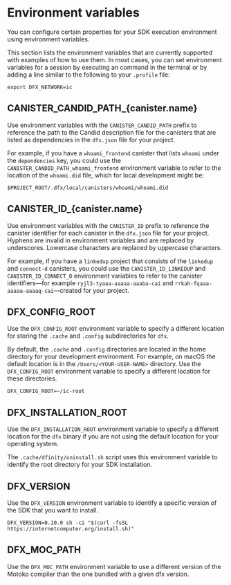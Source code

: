 # Environment variables

You can configure certain properties for your SDK execution environment using environment variables.

This section lists the environment variables that are currently supported with examples of how to use them. In most cases, you can set environment variables for a session by executing an command in the terminal or by adding a line similar to the following to your `.profile` file:

    export DFX_NETWORK=ic

## CANISTER_CANDID_PATH\_{canister.name}

Use environment variables with the `CANISTER_CANDID_PATH` prefix to reference the path to the Candid description file for the canisters that are listed as dependencies in the `dfx.json` file for your project.

For example, if you have a `whoami_frontend` canister that lists `whoami` under the `dependencies` key, you could use the `CANISTER_CANDID_PATH_whoami_frontend` environment variable to refer to the location of the `whoami.did` file, which for local development might be:

    $PROJECT_ROOT/.dfx/local/canisters/whoami/whoami.did

## CANISTER_ID\_{canister.name}

Use environment variables with the `CANISTER_ID` prefix to reference the canister identifier for each canister in the `dfx.json` file for your project. Hyphens are invalid in environment variables and are replaced by underscores.  Lowercase characters are replaced by uppercase characters.

For example, if you have a `linkedup` project that consists of the `linkedup` and `connect-d` canisters, you could use the `CANISTER_ID_LINKEDUP` and `CANISTER_ID_CONNECT_D` environment variables to refer to the canister identifiers—for example `ryjl3-tyaaa-aaaaa-aaaba-cai` and `rrkah-fqaaa-aaaaa-aaaaq-cai`—created for your project.

## DFX_CONFIG_ROOT

Use the `DFX_CONFIG_ROOT` environment variable to specify a different location for storing the `.cache` and `.config` subdirectories for `dfx`.

By default, the `.cache` and `.config` directories are located in the home directory for your development environment. For example, on macOS the default location is in the `/Users/<YOUR-USER-NAME>` directory. Use the `DFX_CONFIG_ROOT` environment variable to specify a different location for these directories.

    DFX_CONFIG_ROOT=~/ic-root

## DFX_INSTALLATION_ROOT

Use the `DFX_INSTALLATION_ROOT` environment variable to specify a different location for the `dfx` binary if you are not using the default location for your operating system.

The `.cache/dfinity/uninstall.sh` script uses this environment variable to identify the root directory for your SDK installation.

## DFX_VERSION

Use the `DFX_VERSION` environment variable to identify a specific version of the SDK that you want to install.

    DFX_VERSION=0.10.0 sh -ci "$(curl -fsSL https://internetcomputer.org/install.sh)"

## DFX_MOC_PATH

Use the `DFX_MOC_PATH` environment variable to use a different version of the Motoko compiler than the one bundled with a given dfx version.

